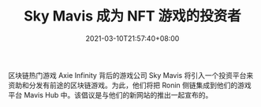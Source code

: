 ﻿---
title: "Sky Mavis 成为 NFT 游戏的投资者"
date: 2021-03-10T21:57:40+08:00
lastmod: 2021-03-10T16:45:40+08:00
draft: false
authors: ["Wolf"]
description: "区块链热门游戏 Axie Infinity 背后的游戏公司 Sky Mavis 将引入一个投资平台来资助和分发有前途的区块链游戏。为此，他们将把 Ronin 侧链集成到他们的游戏平台 Mavis Hub 中。该倡议是与他们的新网站的推出一起宣布的。"
featuredImage: "sky-mavis-becomes-investor-in-nft-games.png"
tags: ["Strategy Game","策略游戏","Play to Earn"]
categories: ["news"]
news: ["策略游戏"]
weight: 
lightgallery: true
pinned: false
recommend: false
recommend1: false
---

区块链热门游戏 Axie Infinity 背后的游戏公司 Sky Mavis 将引入一个投资平台来资助和分发有前途的区块链游戏。为此，他们将把 Ronin 侧链集成到他们的游戏平台 Mavis Hub 中。该倡议是与他们的新网站的推出一起宣布的。

<!--more-->

